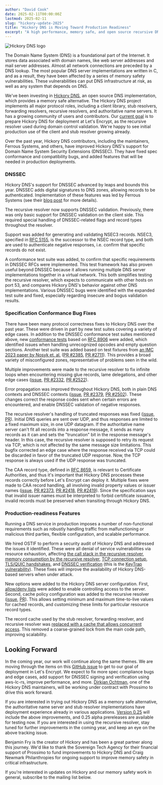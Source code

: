 ```yaml
---
author: "David Cook"
date: 2025-02-11T00:00:00Z
lastmod: 2025-02-11
slug: "hickory-update-2025"
title: "Hickory DNS is Moving Toward Production Readiness"
excerpt: "A high performance, memory safe, and open source recursive DNS resolver now has improved DNSSEC support, NSEC3 support, and new features."
---
```



<div class="card border-0 pic-quote-right">
    <img alt="Hickory DNS logo" class="mx-auto img-fluid" src="/images/blog/blog-2025-02-11-Hickory-DNS.png" />
</div>

The Domain Name System (DNS) is a foundational part of the Internet. It stores data associated with domain names, like web server addresses and mail server addresses. Almost all network connections are preceded by a DNS lookup. The most popular DNS server implementations are written in C, and as a result, they have been affected by a series of memory safety vulnerabilities. These vulnerabilities can put DNS infrastructure at risk, as well as any system that depends on DNS.

We've been investing in [Hickory DNS](https://github.com/hickory-dns/hickory-dns), an open source DNS implementation, which provides a memory safe alternative. The Hickory DNS project implements all major protocol roles, including a client library, stub resolvers, forwarding resolvers, recursive resolvers, and authoritative name servers. It has a growing community of users and contributors. Our [current goal](https://www.memorysafety.org/initiative/dns/) is to prepare Hickory DNS for deployment at Let's Encrypt, as the recursive resolver used during domain control validation. We're happy to see initial production use of the client and stub resolver growing already.

Over the past year, Hickory DNS contributors, including the maintainers, Ferrous Systems, and others, have improved Hickory DNS's support for Domain Name System Security Extensions (DNSSEC). They have fixed spec conformance and compatibility bugs, and added features that will be needed in production deployments.

### DNSSEC

Hickory DNS's support for DNSSEC advanced by leaps and bounds this year. DNSSEC adds digital signatures to DNS zones, allowing records to be authenticated. Implementation of these features was led by Ferrous Systems (see their [blog post](https://ferrous-systems.com/blog/hickory-dns-client/) for more details).

The recursive resolver now supports DNSSEC validation. Previously, there was only basic support for DNSSEC validation on the client side. This required special handling of DNSSEC-related flags and record types throughout the resolver.

Support was added for generating and validating NSEC3 records. NSEC3, specified in [RFC 5155](https://www.rfc-editor.org/rfc/rfc5155), is the successor to the NSEC record type, and both are used to authenticate negative responses, i.e. confirm that specific records do not exist.

A conformance test suite was added, to confirm that specific requirements in DNSSEC RFCs were implemented. This test framework has also proven useful beyond DNSSEC because it allows running multiple DNS server implementations together in a virtual network. This both simplifies testing the recursive resolver, which expects to communicate with other hosts on port 53, and compares Hickory DNS's behavior against other DNS implementations. Various DNSSEC bugs were identified with the expanded test suite and fixed, especially regarding insecure and bogus validation results.

### Specification Conformance Bug Fixes

There have been many protocol correctness fixes to Hickory DNS over the past year. These were driven in part by new test suites covering a variety of edge cases. In addition to the DNSSEC conformance test suites mentioned above, new [conformance tests](https://github.com/hickory-dns/hickory-dns/issues/2572) based on [RFC 8906](https://datatracker.ietf.org/doc/html/rfc8906) were added, which identified issues when handling unrecognized opcodes and empty question sections. Another test suite was added based on test fixtures from [an IMC 2023 paper by Nosyk et. al.](https://extended-dns-errors.com/) ([PR #2385](https://github.com/hickory-dns/hickory-dns/pull/2385), [PR #2711](https://github.com/hickory-dns/hickory-dns/pull/2711)). This provides a broad variety of misconfigured zones, representative of problems seen in the wild.

Multiple improvements were made to the recursive resolver to fix infinite loops when encountering missing glue records, lame delegations, and other edge cases ([issue](https://github.com/hickory-dns/hickory-dns/issues/2306), [PR #2332](https://github.com/hickory-dns/hickory-dns/pull/2332), [PR #2522](https://github.com/hickory-dns/hickory-dns/pull/2522)).

Error propagation was improved throughout Hickory DNS, both in plain DNS contexts and DNSSEC contexts ([issue](https://github.com/hickory-dns/hickory-dns/issues/1891), [PR #2379](https://github.com/hickory-dns/hickory-dns/pull/2379), [PR #2502](https://github.com/hickory-dns/hickory-dns/pull/2502)). These changes correct the response codes sent when certain errors are encountered, and enable DNSSEC validation of negative responses.

The recursive resolver's handling of truncated responses was fixed ([issue](https://github.com/hickory-dns/hickory-dns/issues/2608), [PR](https://github.com/hickory-dns/hickory-dns/pull/2682)). Initial DNS queries are sent over UDP, and thus responses are limited to a fixed maximum size, in one UDP datagram. If the authoritative name server can't fit all records into a response message, it sends as many records as it can and sets the "truncation" bit in the response message's header. In this case, the recursive resolver is supposed to retry its request via TCP, which is not affected by the same message size limitations. This bugfix corrected an edge case where the response received via TCP could be discarded in favor of the truncated UDP response. Now, the TCP response is always used if the UDP response was truncated.

The CAA record type, defined in [RFC 8659](https://www.rfc-editor.org/rfc/rfc8659), is relevant to Certificate Authorities, and thus it's important that Hickory DNS processes these records correctly before Let's Encrypt can deploy it. Multiple fixes were made to CAA record handling, all involving invalid property values or issuer names ([issue](https://github.com/hickory-dns/hickory-dns/issues/2415), [PR #2373](https://github.com/hickory-dns/hickory-dns/pull/2373), [PR #2418](https://github.com/hickory-dns/hickory-dns/pull/2418), [PR #2419](https://github.com/hickory-dns/hickory-dns/pull/2419)). Since the specification says that invalid issuer names must be interpreted to forbid certificate issuance, invalid records must be preserved when transiting through Hickory DNS.

### Production-readiness Features

Running a DNS service in production imposes a number of non-functional requirements such as robustly handling traffic from malfunctioning or malicious third parties, flexible configuration, and scalable performance.

We hired OSTIF to perform a security audit of Hickory DNS and addressed the issues it identified. These were all denial of service vulnerabilities via resource exhaustion, affecting [the call stack in the recursive resolver](https://github.com/hickory-dns/hickory-dns/pull/2522), [memory consumption by the recursive resolver](https://github.com/hickory-dns/hickory-dns/pull/2531), [TCP connection setup](https://github.com/hickory-dns/hickory-dns/pull/2622), [TLS/QUIC handshakes](https://github.com/hickory-dns/hickory-dns/pull/2583), and [DNSSEC verification](https://github.com/hickory-dns/hickory-dns/pull/2533) (this is the [KeyTrap vulnerability](https://www.athene-center.de/en/keytrap)). These fixes will improve the availability of Hickory DNS-based servers when under attack.

New options were added to the Hickory DNS server configuration. First, [allow/deny lists](https://github.com/hickory-dns/hickory-dns/issues/1719) were added to enable controlling access to the server. Second, cache policy configuration was added to the recursive resolver ([issue](https://github.com/hickory-dns/hickory-dns/issues/1720), [PR](https://github.com/hickory-dns/hickory-dns/pull/2524)). This allows setting minimum and maximum time-to-live values for cached records, and customizing these limits for particular resource record types.

The record cache used by the stub resolver, forwarding resolver, and recursive resolver was [replaced with a cache that allows concurrent access](https://github.com/hickory-dns/hickory-dns/pull/2576). This removed a coarse-grained lock from the main code path, improving scalability.

Looking Forward
---------------

In the coming year, our work will continue along the same themes. We are moving through the items on this [GitHub issue](https://github.com/hickory-dns/hickory-dns/issues/2725) to get to our goal of deployment in Let's Encrypt. We expect to fix more spec compliance bugs and edge cases, add support for DNSSEC signing and verification using aws-lc-rs, improve performance, and more. [Dirkjan Ochtman](https://dirkjan.ochtman.nl/writing/), one of the Hickory DNS maintainers, will be working under contract with Prossimo to drive this work forward.

If you are interested in trying out Hickory DNS as a memory safe alternative, the authoritative name server and stub resolver implementations have deployment experience already in various applications. [Version 0.25](https://github.com/hickory-dns/hickory-dns/issues/2206) will include the above improvements, and 0.25 alpha prereleases are available for testing now. If you are interested in using the recursive resolver, stay tuned for further improvements in the coming year, and keep an eye on the above tracking issue.

Benjamin Fry is the creator of Hickory and has been a great partner along this journey. We'd like to thank the Sovereign Tech Agency for their financial support of Prossimo to fund improvements to Hickory DNS and Craig Newmark Philanthropies for ongoing support to improve memory safety in critical infrastructure.

If you're interested in updates on Hickory and our memory safety work in general, subscribe to the mailing list below.